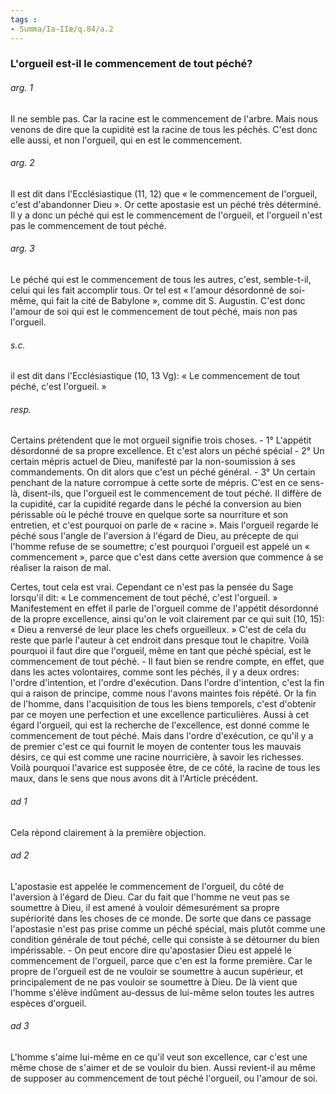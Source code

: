 ```yaml
---
tags : 
- Summa/Ia-IIæ/q.84/a.2
---
```


### L'orgueil est-il le commencement de tout péché?

###### arg. 1
Il ne semble pas. Car la racine est le commencement de l'arbre. Mais nous venons de dire que la cupidité est la racine de tous les péchés. C'est donc elle aussi, et non l'orgueil, qui en est le commencement. 

###### arg. 2
Il est dit dans l'Ecclésiastique (11, 12) que « le commencement de l'orgueil, c'est d'abandonner Dieu ». Or cette apostasie est un péché très déterminé. Il y a donc un péché qui est le commencement de l'orgueil, et l'orgueil n'est pas le commencement de tout péché. 

###### arg. 3
Le péché qui est le commencement de tous les autres, c'est, semble-t-il, celui qui les fait accomplir tous. Or tel est « l'amour désordonné de soi-même, qui fait la cité de Babylone », comme dit S. Augustin. C'est donc l'amour de soi qui est le commencement de tout péché, mais non pas l'orgueil. 

###### s.c.
il est dit dans l'Ecclésiastique (10, 13 Vg): « Le commencement de tout péché, c'est l'orgueil. » 

###### resp.
Certains prétendent que le mot orgueil signifie trois choses. - 1° L'appétit désordonné de sa propre excellence. Et c'est alors un péché spécial - 2° Un certain mépris actuel de Dieu, manifesté par la non-soumission à ses commandements. On dit alors que c'est un péché général. - 3° Un certain penchant de la nature corrompue à cette sorte de mépris. C'est en ce sens-là, disent-ils, que l'orgueil est le commencement de tout péché. Il diffère de la cupidité, car la cupidité regarde dans le péché la conversion au bien périssable où le péché trouve en quelque sorte sa nourriture et son entretien, et c'est pourquoi on parle de « racine ». Mais l'orgueil regarde le péché sous l'angle de l'aversion à l'égard de Dieu, au précepte de qui l'homme refuse de se soumettre; c'est pourquoi l'orgueil est appelé un « commencement », parce que c'est dans cette aversion que commence à se réaliser la raison de mal. 

Certes, tout cela est vrai. Cependant ce n'est pas la pensée du Sage lorsqu'il dit: « Le commencement de tout péché, c'est l'orgueil. » Manifestement en effet il parle de l'orgueil comme de l'appétit désordonné de la propre excellence, ainsi qu'on le voit clairement par ce qui suit (10, 15): « Dieu a renversé de leur place les chefs orgueilleux. » C'est de cela du reste que parle l'auteur à cet endroit dans presque tout le chapitre. Voilà pourquoi il faut dire que l'orgueil, même en tant que péché spécial, est le commencement de tout péché. - Il faut bien se rendre compte, en effet, que dans les actes volontaires, comme sont les péchés, il y a deux ordres: l'ordre d'intention, et l'ordre d'exécution. Dans l'ordre d'intention, c'est la fin qui a raison de principe, comme nous l'avons maintes fois répété. Or la fin de l'homme, dans l'acquisition de tous les biens temporels, c'est d'obtenir par ce moyen une perfection et une excellence particulières. Aussi à cet égard l'orgueil, qui est la recherche de l'excellence, est donné comme le commencement de tout péché. Mais dans l'ordre d'exécution, ce qu'il y a de premier c'est ce qui fournit le moyen de contenter tous les mauvais désirs, ce qui est comme une racine nourricière, à savoir les richesses. Voilà pourquoi l'avarice est supposée être, de ce côté, la racine de tous les maux, dans le sens que nous avons dit à l'Article précédent. 

###### ad 1
Cela répond clairement à la première objection. 

###### ad 2
L'apostasie est appelée le commencement de l'orgueil, du côté de l'aversion à l'égard de Dieu. Car du fait que l'homme ne veut pas se soumettre à Dieu, il est amené à vouloir démesurément sa propre supériorité dans les choses de ce monde. De sorte que dans ce passage l'apostasie n'est pas prise comme un péché spécial, mais plutôt comme une condition générale de tout péché, celle qui consiste à se détourner du bien impérissable. - On peut encore dire qu'apostasier Dieu est appelé le commencement de l'orgueil, parce que c'en est la forme première. Car le propre de l'orgueil est de ne vouloir se soumettre à aucun supérieur, et principalement de ne pas vouloir se soumettre à Dieu. De là vient que l'homme s'élève indûment au-dessus de lui-même selon toutes les autres espèces d'orgueil. 

###### ad 3
L'homme s'aime lui-même en ce qu'il veut son excellence, car c'est une même chose de s'aimer et de se vouloir du bien. Aussi revient-il au même de supposer au commencement de tout péché l'orgueil, ou l'amour de soi. 

